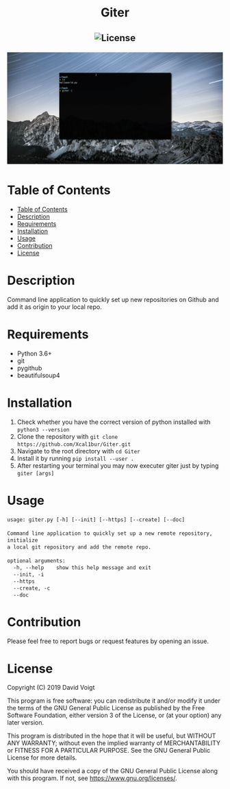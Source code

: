 <h1 align="center">

**Giter**
</h1>
<h2 align="center">

![License](https://img.shields.io/github/license/Xcal1bur/Giter?style=flat-square)

![](giter.gif)
</h2>

# Table of Contents
- [Table of Contents](#table-of-contents)
- [Description](#description)
- [Requirements](#requirements)
- [Installation](#installation)
- [Usage](#usage)
- [Contribution](#contribution)
- [License](#license)

# Description
Command line application to quickly set up new repositories on Github and add
it as origin to your local repo.

# Requirements
- Python 3.6+
- git
- pygithub
- beautifulsoup4

# Installation
1. Check whether you have the correct version of python installed with ``python3 --version``
2. Clone the repository with ``git clone https://github.com/Xcal1bur/Giter.git``
3. Navigate to the root directory with ``cd Giter``
4. Install it by running ``pip install --user .``
5. After restarting your terminal you may now executer giter just by typing ``giter [args]``

# Usage
```
usage: giter.py [-h] [--init] [--https] [--create] [--doc]

Command line application to quickly set up a new remote repository, initialize
a local git repository and add the remote repo.

optional arguments:
  -h, --help    show this help message and exit
  --init, -i
  --https
  --create, -c
  --doc
```

# Contribution
Please feel free to report bugs or request features by opening an issue.

# License
Copyright (C) 2019  David Voigt

This program is free software: you can redistribute it and/or modify
it under the terms of the GNU General Public License as published by
the Free Software Foundation, either version 3 of the License, or
(at your option) any later version.

This program is distributed in the hope that it will be useful,
but WITHOUT ANY WARRANTY; without even the implied warranty of
MERCHANTABILITY or FITNESS FOR A PARTICULAR PURPOSE.  See the
GNU General Public License for more details.

You should have received a copy of the GNU General Public License
along with this program.  If not, see https://www.gnu.org/licenses/.
